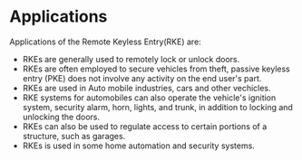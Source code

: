 
# Applications
Applications of the Remote Keyless Entry(RKE) are:
* RKEs are generally used to remotely lock or unlock doors.
* RKEs are often employed to secure vehicles from theft, passive keyless entry (PKE) does not involve any activity on the end user's part. 
* RKEs are used in Auto mobile industries, cars and other vechicles.
* RKE systems for automobiles can also operate the vehicle's ignition system, security alarm, horn, lights, and trunk, in addition to locking and unlocking the doors.
* RKEs can also be used to regulate access to certain portions of a structure, such as garages. 
* RKEs is used in some home automation and security systems.
